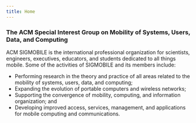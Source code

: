 ```yaml
---
title: Home
---
```


### The ACM Special Interest Group on Mobility of Systems, Users, Data, and Computing

ACM SIGMOBILE is the international professional organization for scientists, engineers, executives, educators, and students dedicated to all things mobile. Some of the activities of SIGMOBILE and its members include:

* Performing research in the theory and practice of all areas related to the mobility of systems, users, data, and computing;
* Expanding the evolution of portable computers and wireless networks;
* Supporting the convergence of mobility, computing, and information organization; and
* Developing improved access, services, management, and applications for mobile computing and communications.